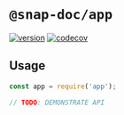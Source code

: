 # `@snap-doc/app`

[![version](https://img.shields.io/npm/v/@snap-doc/app.svg)](https://www.npmjs.com/package/@snap-doc/app)
[![codecov](https://codecov.io/gh/snap-doc/snap-doc/branch/master/graph/badge.svg)](https://codecov.io/gh/snap-doc/snap-doc)

## Usage

```ts
const app = require('app');

// TODO: DEMONSTRATE API
```
